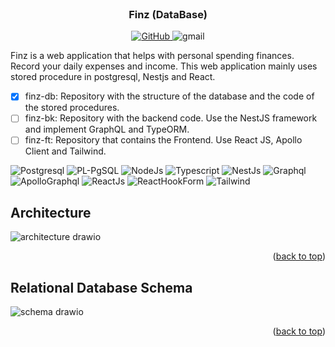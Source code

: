 <!-- PROJECT LOGO -->
<br />
<div align="center">
  <h3 align="center">Finz (DataBase)</h3>
</div>
<div id="Social" align="center">
      <a href="https://github.com/GtzCode" title="HTML link image example">
            <img src="https://img.shields.io/badge/github-181717?style=for-the-badge&logo=github&logoColor=FFFFFF" alt="GitHub"/>
      </a>
            <img src="https://img.shields.io/badge/gtz.code%40gmail.com-EA4335?style=for-the-badge&logo=gmail&logoColor=FFFFFF" alt="gmail"/>
</div>


Finz is a web application that helps with personal spending finances. Record your daily expenses and income. This web application mainly uses stored procedure in postgresql, Nestjs and React.

- [x] finz-db: Repository with the structure of the database and the code of the stored procedures.
- [ ] finz-bk: Repository with the backend code. Use the NestJS framework and implement GraphQL and TypeORM.
- [ ] finz-ft: Repository that contains the Frontend. Use React JS, Apollo Client and Tailwind.

![Postgresql][Postgresql]
![PL-PgSQL][PL-PgSQL]
![NodeJs][NodeJs]
![Typescript][Typescript]
![NestJs][NestJs]
![Graphql][Graphql]
![ApolloGraphql][ApolloClient]
![ReactJs][ReactJs]
![ReactHookForm][ReactHookForm]
![Tailwind][Tailwind]

## Architecture
![architecture drawio](https://github.com/GtzCode/GtzCode/assets/47282745/eaa67549-2c3e-445a-829b-87f5cae00b84)
<p align="right">(<a href="#readme-top">back to top</a>)</p>

## Relational Database Schema
![schema drawio](https://github.com/GtzCode/GtzCode/assets/47282745/8f7f6ee5-a84f-431d-bde4-de12718bafca)
<p align="right">(<a href="#readme-top">back to top</a>)</p>


[Postgresql]:https://img.shields.io/badge/postgresql-4169E1?style=for-the-badge&logo=postgresql&logoColor=ffffff
[PL-PgSQL]:https://img.shields.io/badge/pl%2Fpgsql-4169E1?style=for-the-badge&logo=postgresql&logoColor=ffffff
[NodeJs]:https://img.shields.io/badge/nodedotjs-339933?style=for-the-badge&logo=nodedotjs&logoColor=ffffff
[Typescript]:https://img.shields.io/badge/typescript-3178C6?style=for-the-badge&logo=typescript&logoColor=ffffff
[NestJs]:https://img.shields.io/badge/nestjs-E0234E?style=for-the-badge&logo=nestjs&logoColor=ffffff
[GraphQL]:https://img.shields.io/badge/graphql-E10098?style=for-the-badge&logo=graphql&logoColor=ffffff
[ApolloClient]:https://img.shields.io/badge/apollo_client-311C87?style=for-the-badge&logo=apollographql&logoColor=ffffff
[ReactJs]:https://img.shields.io/badge/react-61DAFB?style=for-the-badge&logo=react&logoColor=000000
[Tailwind]:https://img.shields.io/badge/tailwindcss-06B6D4?style=for-the-badge&logo=tailwindcss&logoColor=ffffff
[ReactHookForm]:https://img.shields.io/badge/React_hook_form-EC5990?style=for-the-badge&logo=reacthookform&logoColor=ffffff


